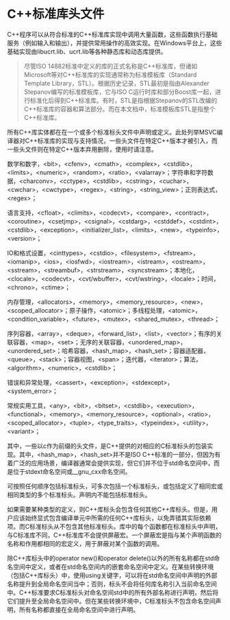 # C++标准库头文件

C++程序可以从符合标准的C++标准库实现中调用大量函数，这些函数执行基础服务（例如输入和输出），并提供常用操作的高效实现。在Windows平台上，这些基础实现由libucrt.lib、ucrt.lib等各种静态库和动态库提供。

> 尽管ISO 14882标准中定义的库的正式名称是C++标准库，但诸如Microsoft等对C++标准库的实现通常称为标准模板库（Standard Template Library，STL）。根据历史记录，STL最初是指由Alexander Stepanov编写的标准模板库，它与ISO C运行时库和部分Boost库一起，进行标准化后得到C++标准库。有时，STL是指根据Stepanov的STL改编的C++标准库的容器和算法部分。而在本文档中，标准模板库STL是指整个C++标准库。

所有C++库实体都在在一个或多个标准标头文件中声明或定义。此处列举MSVC编译器对C++标准库的实现与支持情况，一些头文件在特定C++版本才被引入，而一些头文件则在特定C++版本弃用删除，使用时请注意。

数学和数字，\<bit\>，\<cfenv\>，\<cmath\>，\<complex\>，\<cstdlib\>，\<limits\>，\<numeric\>，\<random\>，\<ratio\>，\<valarray\>；字符串和字符数据，\<charconv\>，\<cctype\>，\<cstdlib\>，\<cstring\>，\<cuchar\>，\<cwchar\>，\<cwctype\>，\<regex\>，\<string\>，\<string_view\>；正则表达式，\<regex\>；

语言支持，\<cfloat\>，\<climits\>，\<codecvt\>，\<compare\>，\<contract\>，\<coroutine\>，\<csetjmp\>，\<csignal\>，\<cstdarg\>，\<cstddef\>，\<cstdint\>，\<cstdlib\>，\<exception\>，\<initializer_list\>，\<limits\>，\<new\>，\<typeinfo\>，\<version\>；

IO和格式设置，\<cinttypes\>，\<cstdio\>，\<filesystem\>，\<fstream\>，\<iomanip\>，\<ios\>，\<iosfwd\>，\<iostream\>，\<istream\>，\<ostream\>，\<sstream\>，\<streambuf\>，\<strstream\>，\<syncstream\>；本地化，\<clocale\>，\<codecvt\>，\<cvt/wbuffer\>，\<cvt/wstring\>，\<locale\>；时间，\<chrono\>，\<ctime\>；

内存管理，\<allocators\>，\<memory\>，\<memory_resource\>，\<new\>，\<scoped_allocator\>；原子操作，\<atomic\>；多线程处理，\<atomic\>，\<condition_variable\>，\<future\>，\<mutex\>，\<shared_mutex\>，\<thread\>；

序列容器，\<array\>，\<deque\>，\<forward_list\>，\<list\>，\<vector\>；有序的关联容器，\<map\>，\<set\>；无序的关联容器，\<unordered_map\>，\<unordered_set\>；哈希容器，\<hash_map\>，\<hash_set\>；容器适配器，\<queue\>，\<stack\>；容器视图，\<span\>；迭代器，\<iterator\>；算法，\<algorithm\>，\<numeric\>，\<cstdlib\>；

错误和异常处理，\<cassert\>，\<exception\>，\<stdexcept\>，\<system_error\>；

常规实用工具，\<any\>，\<bit\>，\<bitset\>，\<cstdlib\>，\<execution\>，\<functional\>，\<memory\>，\<memory_resource\>，\<optional\>，\<ratio\>，\<scoped_allocator\>，\<tuple\>，\<type_traits\>，\<typeindex\>，\<utility\>，\<variant\>；

其中，一些以c作为前缀的头文件，是C++提供的对相应的C标准标头的包装实现。其中，<hash_map>，<hash_set>并不是ISO C++标准的一部分，但因为有着广泛的应用场景，编译器通常会提供实现，但它们并不位于std命名空间中，而是位于stdext命名空间或\_\_gnu\_cxx命名空间。

可按照任何顺序包括标准标头，可多次包括一个标准标头，或包括定义了相同宏或相同类型的多个标准标头。声明内不能包括标准标头。

如果需要某种类型的定义，则C++库标头会包含任何其他C++库标头。但是，用户应该始终显式包含编译单元中所需的任何C++库标头，以免弄错其实际依赖项。而C标准标头从不包含其他标准标头。库中的每个函数都在标准标头中声明，与C标准库不同，C++标准库不会提供屏蔽宏。一个屏蔽宏是指与某个声明函数的名称和作用都相同的宏定义，用于屏蔽对某个函数的调用。

除C++库标头中的operator new()和operator delete()以外的所有名称都在std命名空间中定义，或者在std命名空间内的嵌套命名空间中定义。在某些转换环境（包括C++库标头）中，使用using关键字，可以将在std命名空间中声明的外部名称提升到全局命名空间当中；否则，标头不会将任何库名称引入当前命名空间中。C++标准要求C标准标头对命名空间std中的所有外部名称进行声明，然后将它们提升至全局命名空间中。但在某些转换环境中，C标准标头不包含命名空间声明，所有名称都直接在全局命名空间中进行声明。
